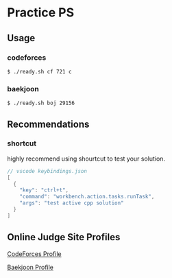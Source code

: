 # Practice PS

## Usage

### codeforces

`$ ./ready.sh cf 721 c`

### baekjoon

`$ ./ready.sh boj 29156`

## Recommendations

### shortcut

highly recommend using shourtcut to test your solution.

```cpp
// vscode keybindings.json
[
  {
    "key": "ctrl+t",
    "command": "workbench.action.tasks.runTask",
    "args": "test active cpp solution"
  }
]

```

## Online Judge Site Profiles

[CodeForces Profile](https://codeforces.com/profile/whitepianow)

[Baekjoon Profile](https://www.acmicpc.net/user/whitepiano)

